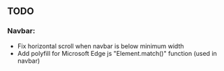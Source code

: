 ## TODO
### Navbar:
- Fix horizontal scroll when navbar is below minimum width
- Add polyfill for Microsoft Edge js "Element.match()" function (used in navbar)
